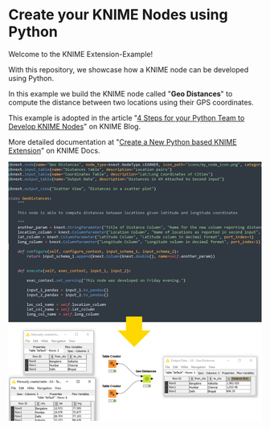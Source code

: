 # **Create your KNIME Nodes using Python** 


Welcome to the KNIME Extension-Example! 

With this repository, we showcase how a KNIME node can be developed using Python. 

In this example we build the KNIME node called "**Geo Distances**" to compute the distance between two locations using their GPS coordinates.   

This example is adopted in the article "[4 Steps for your Python Team to Develop KNIME Nodes](https://www.knime.com/blog/4-steps-for-your-python-team-to-develop-knime-nodes)" on KNIME Blog.

More detailed documentation at "[Create a New Python based KNIME Extension](https://docs.knime.com/latest/pure_python_node_extensions_guide/index.html#introduction)" on KNIME Docs.


![We implemented nodes to compute distances. The top input lists in two columns the locations between which a distance needs to be computed. The second input lists the coordinates for each location mentioned in the top input. The output is the first input with the distances in kilometers attached in a new third column.](README-figure.png "The KNIME node defined in this Python repository")
